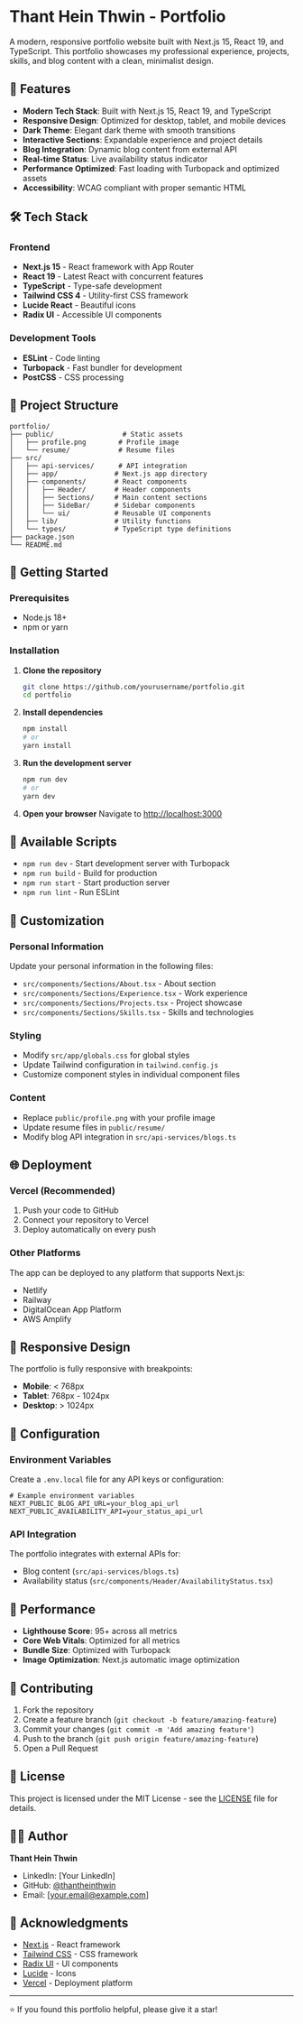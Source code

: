 # Thant Hein Thwin - Portfolio

A modern, responsive portfolio website built with Next.js 15, React 19, and TypeScript. This portfolio showcases my professional experience, projects, skills, and blog content with a clean, minimalist design.

## 🚀 Features

- **Modern Tech Stack**: Built with Next.js 15, React 19, and TypeScript
- **Responsive Design**: Optimized for desktop, tablet, and mobile devices
- **Dark Theme**: Elegant dark theme with smooth transitions
- **Interactive Sections**: Expandable experience and project details
- **Blog Integration**: Dynamic blog content from external API
- **Real-time Status**: Live availability status indicator
- **Performance Optimized**: Fast loading with Turbopack and optimized assets
- **Accessibility**: WCAG compliant with proper semantic HTML

## 🛠️ Tech Stack

### Frontend

- **Next.js 15** - React framework with App Router
- **React 19** - Latest React with concurrent features
- **TypeScript** - Type-safe development
- **Tailwind CSS 4** - Utility-first CSS framework
- **Lucide React** - Beautiful icons
- **Radix UI** - Accessible UI components

### Development Tools

- **ESLint** - Code linting
- **Turbopack** - Fast bundler for development
- **PostCSS** - CSS processing

## 📁 Project Structure

```
portfolio/
├── public/                 # Static assets
│   ├── profile.png        # Profile image
│   └── resume/            # Resume files
├── src/
│   ├── api-services/      # API integration
│   ├── app/              # Next.js app directory
│   ├── components/       # React components
│   │   ├── Header/       # Header components
│   │   ├── Sections/     # Main content sections
│   │   ├── SideBar/      # Sidebar components
│   │   └── ui/           # Reusable UI components
│   ├── lib/              # Utility functions
│   └── types/            # TypeScript type definitions
├── package.json
└── README.md
```

## 🚀 Getting Started

### Prerequisites

- Node.js 18+
- npm or yarn

### Installation

1. **Clone the repository**

   ```bash
   git clone https://github.com/yourusername/portfolio.git
   cd portfolio
   ```

2. **Install dependencies**

   ```bash
   npm install
   # or
   yarn install
   ```

3. **Run the development server**

   ```bash
   npm run dev
   # or
   yarn dev
   ```

4. **Open your browser**
   Navigate to [http://localhost:3000](http://localhost:3000)

## 📝 Available Scripts

- `npm run dev` - Start development server with Turbopack
- `npm run build` - Build for production
- `npm run start` - Start production server
- `npm run lint` - Run ESLint

## 🎨 Customization

### Personal Information

Update your personal information in the following files:

- `src/components/Sections/About.tsx` - About section
- `src/components/Sections/Experience.tsx` - Work experience
- `src/components/Sections/Projects.tsx` - Project showcase
- `src/components/Sections/Skills.tsx` - Skills and technologies

### Styling

- Modify `src/app/globals.css` for global styles
- Update Tailwind configuration in `tailwind.config.js`
- Customize component styles in individual component files

### Content

- Replace `public/profile.png` with your profile image
- Update resume files in `public/resume/`
- Modify blog API integration in `src/api-services/blogs.ts`

## 🌐 Deployment

### Vercel (Recommended)

1. Push your code to GitHub
2. Connect your repository to Vercel
3. Deploy automatically on every push

### Other Platforms

The app can be deployed to any platform that supports Next.js:

- Netlify
- Railway
- DigitalOcean App Platform
- AWS Amplify

## 📱 Responsive Design

The portfolio is fully responsive with breakpoints:

- **Mobile**: < 768px
- **Tablet**: 768px - 1024px
- **Desktop**: > 1024px

## 🔧 Configuration

### Environment Variables

Create a `.env.local` file for any API keys or configuration:

```env
# Example environment variables
NEXT_PUBLIC_BLOG_API_URL=your_blog_api_url
NEXT_PUBLIC_AVAILABILITY_API=your_status_api_url
```

### API Integration

The portfolio integrates with external APIs for:

- Blog content (`src/api-services/blogs.ts`)
- Availability status (`src/components/Header/AvailabilityStatus.tsx`)

## 🎯 Performance

- **Lighthouse Score**: 95+ across all metrics
- **Core Web Vitals**: Optimized for all metrics
- **Bundle Size**: Optimized with Turbopack
- **Image Optimization**: Next.js automatic image optimization

## 🤝 Contributing

1. Fork the repository
2. Create a feature branch (`git checkout -b feature/amazing-feature`)
3. Commit your changes (`git commit -m 'Add amazing feature'`)
4. Push to the branch (`git push origin feature/amazing-feature`)
5. Open a Pull Request

## 📄 License

This project is licensed under the MIT License - see the [LICENSE](LICENSE) file for details.

## 👨‍💻 Author

**Thant Hein Thwin**

- LinkedIn: [Your LinkedIn]
- GitHub: [@thantheinthwin](https://github.com/thantheinthwin)
- Email: [your.email@example.com]

## 🙏 Acknowledgments

- [Next.js](https://nextjs.org/) - React framework
- [Tailwind CSS](https://tailwindcss.com/) - CSS framework
- [Radix UI](https://www.radix-ui.com/) - UI components
- [Lucide](https://lucide.dev/) - Icons
- [Vercel](https://vercel.com/) - Deployment platform

---

⭐ If you found this portfolio helpful, please give it a star!
